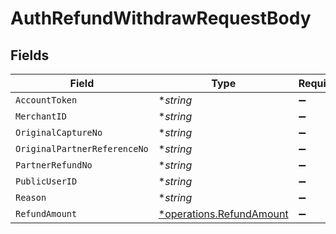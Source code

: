 # AuthRefundWithdrawRequestBody


## Fields

| Field                                                               | Type                                                                | Required                                                            | Description                                                         | Example                                                             |
| ------------------------------------------------------------------- | ------------------------------------------------------------------- | ------------------------------------------------------------------- | ------------------------------------------------------------------- | ------------------------------------------------------------------- |
| `AccountToken`                                                      | **string*                                                           | :heavy_minus_sign:                                                  | N/A                                                                 | 9f7cfb9e8b744785b0e5a0496dccab48                                    |
| `MerchantID`                                                        | **string*                                                           | :heavy_minus_sign:                                                  | N/A                                                                 | AYOPOP                                                              |
| `OriginalCaptureNo`                                                 | **string*                                                           | :heavy_minus_sign:                                                  | N/A                                                                 | 20230630A09101111001100110000108                                    |
| `OriginalPartnerReferenceNo`                                        | **string*                                                           | :heavy_minus_sign:                                                  | N/A                                                                 | 30201012592224045978914301029091010910998                           |
| `PartnerRefundNo`                                                   | **string*                                                           | :heavy_minus_sign:                                                  | N/A                                                                 | 20230630A001100000000090010001                                      |
| `PublicUserID`                                                      | **string*                                                           | :heavy_minus_sign:                                                  | N/A                                                                 | AYOPOP-285FRVRWJ                                                    |
| `Reason`                                                            | **string*                                                           | :heavy_minus_sign:                                                  | N/A                                                                 | Test_Chaitu_REFUND_01                                               |
| `RefundAmount`                                                      | [*operations.RefundAmount](../../models/operations/refundamount.md) | :heavy_minus_sign:                                                  | N/A                                                                 |                                                                     |